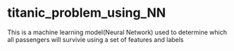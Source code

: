 # titanic_problem_using_NN
This is a machine learning model(Neural Network) used to determine which all passengers will survivie using a set of features and labels
